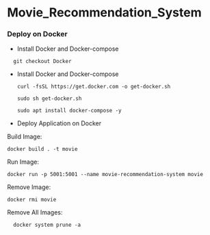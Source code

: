 # Movie_Recommendation_System

### Deploy on Docker

- Install Docker and Docker-compose

```
  git checkout Docker
```

- Install Docker and Docker-compose

  ```
  curl -fsSL https://get.docker.com -o get-docker.sh
  ```

  ```
  sudo sh get-docker.sh
  ```

  ```
  sudo apt install docker-compose -y
  ```

- Deploy Application on Docker

Build Image:

```
docker build . -t movie
```

Run Image:

```
docker run -p 5001:5001 --name movie-recommendation-system movie
```

Remove Image:

```
docker rmi movie
```

Remove All Images:

```
  docker system prune -a
```
